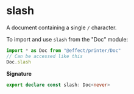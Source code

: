 # slash

A document containing a single `/` character.

To import and use `slash` from the "Doc" module:

```ts
import * as Doc from "@effect/printer/Doc"
// Can be accessed like this
Doc.slash
```

**Signature**

```ts
export declare const slash: Doc<never>
```
